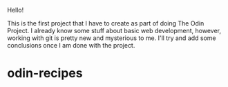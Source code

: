 Hello!

This is the first project that I have to create as part of doing The Odin Project. 
I already know some stuff about basic web development, however, working with git is pretty new and mysterious to me. 
I'll try and add some conclusions once I am done with the project.

# odin-recipes